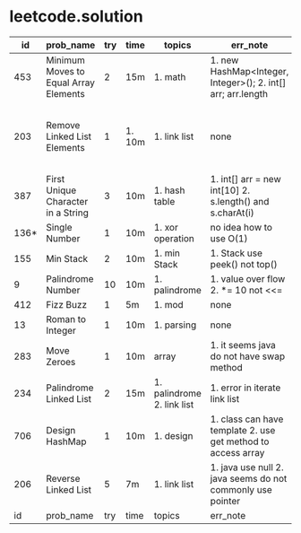 # leetcode.solution

id | prob_name | try | time | topics | err_note | read_sol | todo | ext
 -----|-----|-----|-----|-----|-----|-----|-----|-----
 453 | Minimum Moves to Equal Array Elements | 2 | 15m | 1. math | 1. new HashMap<Integer, Integer>(); 2. int[] arr; arr.length | done | todo | ext
 203 | Remove Linked List Elements | 1 | 1. 10m | 1. link list | none | done | todo | 1. use dummy head (sentinel). A good practice.
 387 | First Unique Character in a String | 3 | 10m | 1. hash table | 1.  int[] arr = new int[10] 2. s.length() and s.charAt(i) | done | todo | ext
 136\* | Single Number | 1 | 10m | 1. xor operation | no idea how to use O(1) | done | - | -
 155 | Min Stack | 2 | 10m | 1. min Stack | 1. Stack use peek() not top() | done | todo | ext
 9 | Palindrome Number | 10 | 10m | 1. palindrome | 1. value over flow 2. \*= 10 not <<= | done | todo | ext
 412 | Fizz Buzz | 1 | 5m | 1. mod | none | done | todo | ext
 13 | Roman to Integer | 1 | 10m | 1. parsing | none | done | todo | ext
 283 | Move Zeroes | 1 | 10m | array | 1. it seems java do not have swap method | done | todo | ext
 234 | Palindrome Linked List | 2 | 15m | 1. palindrome 2. link list | 1. error in iterate link list | done | todo | ext
 706 | Design HashMap | 1 | 10m | 1. design | 1. class can have template 2. use get method to access array  | done | todo | ext
206 | Reverse Linked List | 5 | 7m | 1. link list | 1. java use null 2. java seems do not commonly use pointer | done | todo | ext
id | prob_name | try | time | topics | err_note | read_sol | todo | ext
